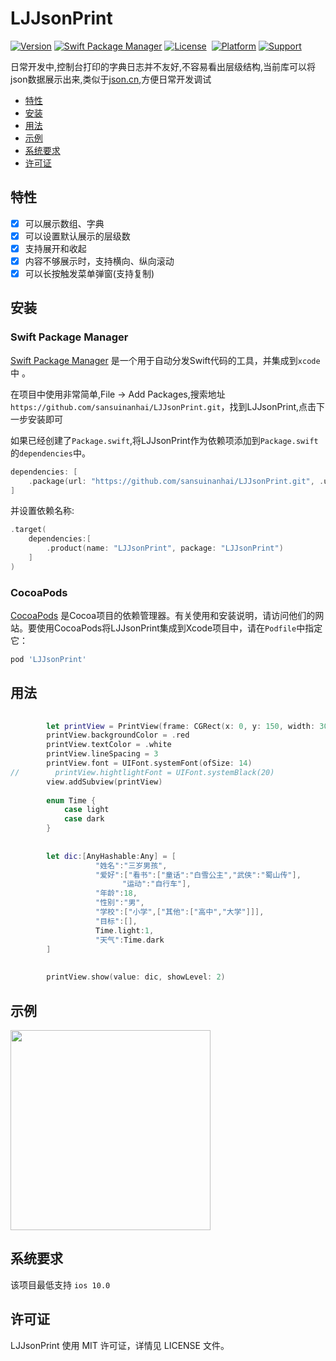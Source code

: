 # LJJsonPrint

[![Version](https://img.shields.io/cocoapods/v/LJJsonPrint.svg?style=flat)](https://cocoapods.org/pods/LJJsonPrint)
[![Swift Package Manager](https://img.shields.io/badge/Swift_Package_Manager-compatible-orange?style=flat-square)](https://img.shields.io/badge/Swift_Package_Manager-compatible-orange?style=flat-square)
[![License](https://img.shields.io/badge/license-MIT-green.svg?style=flat)](https://raw.githubusercontent.com/LJJsonPrint/main/LICENSE)&nbsp;
[![Platform](https://img.shields.io/cocoapods/p/LJJsonPrint.svg?style=flat)](https://cocoapods.org/pods/LJJsonPrint)
[![Support](https://img.shields.io/badge/support-iOS%2010%2B%20-blue.svg?style=flat)](https://www.apple.com/nl/ios/)&nbsp;



日常开发中,控制台打印的字典日志并不友好,不容易看出层级结构,当前库可以将json数据展示出来,类似于[json.cn](http://www.json.cn),方便日常开发调试

- [特性](#特性)
- [安装](#安装)
- [用法](#用法)
- [示例](#示例)
- [系统要求](#系统要求)
- [许可证](#许可证)

## 特性

- [x] 可以展示数组、字典
- [x] 可以设置默认展示的层级数
- [x] 支持展开和收起
- [x] 内容不够展示时，支持横向、纵向滚动
- [x] 可以长按触发菜单弹窗(支持复制)

## 安装

### Swift Package Manager

[Swift Package Manager](https://swift.org/package-manager/) 是一个用于自动分发Swift代码的工具，并集成到`xcode`中 。

在项目中使用非常简单,File -> Add Packages,搜索地址`https://github.com/sansuinanhai/LJJsonPrint.git`，找到LJJsonPrint,点击下一步安装即可


如果已经创建了`Package.swift`,将LJJsonPrint作为依赖项添加到`Package.swift`的`dependencies`中。

```swift
dependencies: [
    .package(url: "https://github.com/sansuinanhai/LJJsonPrint.git", .upToNextMajor(from: "0.5.0"))
]
```

并设置依赖名称:

```swift
.target(
    dependencies:[
        .product(name: "LJJsonPrint", package: "LJJsonPrint")
    ]
)
```


### CocoaPods

[CocoaPods](https://cocoapods.org) 是Cocoa项目的依赖管理器。有关使用和安装说明，请访问他们的网站。要使用CocoaPods将LJJsonPrint集成到Xcode项目中，请在`Podfile`中指定它：

```ruby
pod 'LJJsonPrint'
```


## 用法

```swift
				
        let printView = PrintView(frame: CGRect(x: 0, y: 150, width: 300, height: 300))
        printView.backgroundColor = .red
        printView.textColor = .white
        printView.lineSpacing = 3
        printView.font = UIFont.systemFont(ofSize: 14)
//        printView.hightlightFont = UIFont.systemBlack(20)
        view.addSubview(printView)
        
        enum Time {
            case light
            case dark
        }
        
        
        let dic:[AnyHashable:Any] = [
                   "姓名":"三岁男孩",
                   "爱好":["看书":["童话":"白雪公主","武侠":"蜀山传"],
                         "运动":"自行车"],
                   "年龄":18,
                   "性别":"男",
                   "学校":["小学",["其他":["高中","大学"]]],
                   "目标":[],
                   Time.light:1,
                   "天气":Time.dark
        ]
        
        
        printView.show(value: dic, showLevel: 2)
```

## 示例

<img src="https://raw.github.com/sansuinanhai/LJJsonPrint/main/Example/gif/demo.gif" width="320">




## 系统要求

该项目最低支持 `ios 10.0`

## 许可证
LJJsonPrint 使用 MIT 许可证，详情见 LICENSE 文件。
